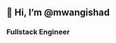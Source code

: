 ## 👋 Hi, I’m @mwangishad

### Fullstack Engineer

<!---
mwangishad/mwangishad is a ✨ special ✨ repository because its `README.md` (this file) appears on your GitHub profile.
You can click the Preview link to take a look at your changes.
--->
